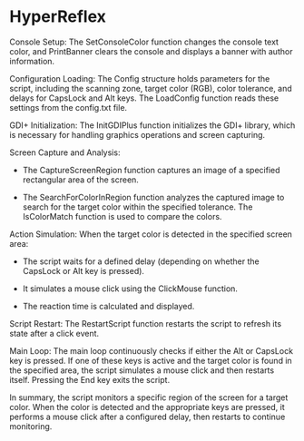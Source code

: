 # HyperReflex

Console Setup:
The SetConsoleColor function changes the console text color, and PrintBanner clears the console and displays a banner with author information.

Configuration Loading:
The Config structure holds parameters for the script, including the scanning zone, target color (RGB), color tolerance, and delays for CapsLock and Alt keys. The LoadConfig function reads these settings from the config.txt file.

GDI+ Initialization:
The InitGDIPlus function initializes the GDI+ library, which is necessary for handling graphics operations and screen capturing.

Screen Capture and Analysis:

* The CaptureScreenRegion function captures an image of a specified rectangular area of the screen.

* The SearchForColorInRegion function analyzes the captured image to search for the target color within the specified tolerance. The IsColorMatch function is used to compare the colors.

Action Simulation:
When the target color is detected in the specified screen area:

* The script waits for a defined delay (depending on whether the CapsLock or Alt key is pressed).

* It simulates a mouse click using the ClickMouse function.

* The reaction time is calculated and displayed.

Script Restart:
The RestartScript function restarts the script to refresh its state after a click event.

Main Loop:
The main loop continuously checks if either the Alt or CapsLock key is pressed. If one of these keys is active and the target color is found in the specified area, the script simulates a mouse click and then restarts itself. Pressing the End key exits the script.

In summary, the script monitors a specific region of the screen for a target color. When the color is detected and the appropriate keys are pressed, it performs a mouse click after a configured delay, then restarts to continue monitoring.
